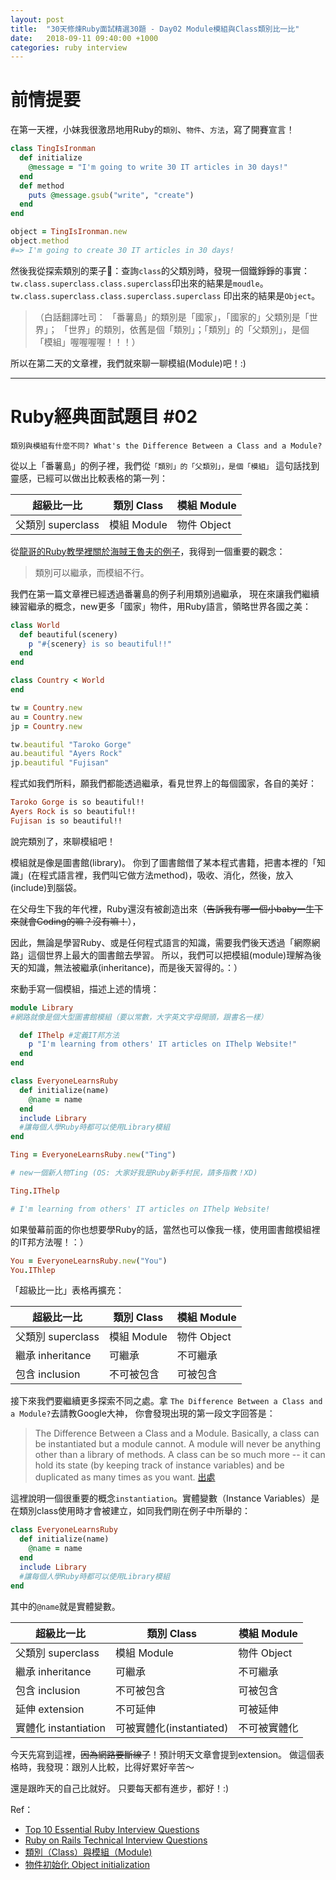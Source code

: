 ```yaml
---
layout: post
title:  "30天修煉Ruby面試精選30題 - Day02 Module模組與Class類別比一比"
date:   2018-09-11 09:40:00 +1000
categories: ruby interview
---
```


# 前情提要

在第一天裡，小妹我很激昂地用Ruby的`類別`、`物件`、`方法`，寫了開賽宣言！

```ruby
class TingIsIronman
  def initialize
    @message = "I'm going to write 30 IT articles in 30 days!"
  end
  def method
    puts @message.gsub("write", "create")
  end
end

object = TingIsIronman.new
object.method
#=> I'm going to create 30 IT articles in 30 days!
```

然後我從探索類別的栗子🌰：查詢`class`的父類別時，發現一個鐵錚錚的事實：`tw.class.superclass.class.superclass`印出來的結果是`moudle`。`tw.class.superclass.class.superclass.superclass` 印出來的結果是`Object`。

>（白話翻譯吐司：
>「番薯島」的類別是「國家」，「國家的」父類別是「世界」；
>「世界」的類別，依舊是個「類別」；「類別」的「父類別」，是個「模組」喔喔喔喔！！！）

所以在第二天的文章裡，我們就來聊一聊模組(Module)吧！:)

---

# Ruby經典面試題目 #02

`類別與模組有什麼不同? What's the Difference Between a Class and a Module?`

從以上「番薯島」的例子裡，我們從`「類別」的「父類別」，是個「模組」` 這句話找到靈感，已經可以做出比較表格的第一列：

超級比一比 | 類別 Class | 模組 Module
------------- | ------------- | -------------
父類別 superclass  | 模組 Module  | 物件 Object

從[龍哥的Ruby教學裡關於海賊王魯夫的例子](https://railsbook.tw/chapters/08-ruby-basic-4.html)，我得到一個重要的觀念：

> 類別可以繼承，而模組不行。

我們在第一篇文章裡已經透過番薯島的例子利用類別過繼承，
現在來讓我們繼續練習繼承的概念，new更多「國家」物件，用Ruby語言，領略世界各國之美：

```ruby
class World
  def beautiful(scenery)
    p "#{scenery} is so beautiful!!"
  end
end

class Country < World
end

tw = Country.new
au = Country.new
jp = Country.new

tw.beautiful "Taroko Gorge"
au.beautiful "Ayers Rock"
jp.beautiful "Fujisan"

```

程式如我們所料，願我們都能透過繼承，看見世界上的每個國家，各自的美好：

```ruby
Taroko Gorge is so beautiful!!
Ayers Rock is so beautiful!!
Fujisan is so beautiful!!
```

說完類別了，來聊模組吧！

模組就是像是圖書館(library)。
你到了圖書館借了某本程式書籍，把書本裡的「知識」(在程式語言裡，我們叫它做方法method)，吸收、消化，然後，放入(include)到腦袋。

在父母生下我的年代裡，Ruby還沒有被創造出來（~~告訴我有哪一個小baby一生下來就會Coding的嘛？沒有嘛！~~），

因此，無論是學習Ruby、或是任何程式語言的知識，需要我們後天透過「網際網路」這個世界上最大的圖書館去學習。
所以，我們可以把模組(module)理解為後天的知識，無法被繼承(inheritance)，而是後天習得的。：）

來動手寫一個模組，描述上述的情境：

```ruby
module Library
#網路就像是個大型圖書館模組（要以常數，大字英文字母開頭，跟書名一樣）

  def IThelp #定義IT邦方法
    p "I'm learning from others' IT articles on IThelp Website!"
  end
end

class EveryoneLearnsRuby
  def initialize(name)
    @name = name
  end
  include Library
  #讓每個人學Ruby時都可以使用Library模組
end

Ting = EveryoneLearnsRuby.new("Ting")

# new一個新人物Ting (OS: 大家好我是Ruby新手村民，請多指教！XD)

Ting.IThelp

# I'm learning from others' IT articles on IThelp Website!

```

如果螢幕前面的你也想要學Ruby的話，當然也可以像我一樣，使用圖書館模組裡的IT邦方法喔！：）

```ruby
You = EveryoneLearnsRuby.new("You")
You.IThlep
```

「超級比一比」表格再擴充：

超級比一比 | 類別 Class | 模組 Module
------------- | ------------- | -------------
父類別 superclass  | 模組 Module  | 物件 Object
繼承 inheritance  | 可繼承  | 不可繼承
包含 inclusion  | 不可被包含  | 可被包含

接下來我們要繼續更多探索不同之處。拿 `The Difference Between a Class and a Module?`去請教Google大神，
你會發現出現的第一段文字回答是：

> The Difference Between a Class and a Module. Basically, a class can be instantiated but a module cannot. A module will never be anything other than a library of methods. A class can be so much more -- it can hold its state (by keeping track of instance variables) and be duplicated as many times as you want. [出處](https://www.vikingcodeschool.com/professional-development-with-ruby/classes-vs-modules)

這裡說明一個很重要的概念`instantiation`。實體變數（Instance Variables）是在類別class使用時才會被建立，如同我們剛在例子中所舉的：

```ruby
class EveryoneLearnsRuby
  def initialize(name)
    @name = name
  end
  include Library
  #讓每個人學Ruby時都可以使用Library模組
end
```

其中的`@name`就是實體變數。

超級比一比 | 類別 Class | 模組 Module
------------- | ------------- | -------------
父類別 superclass  | 模組 Module  | 物件 Object
繼承 inheritance  | 可繼承  | 不可繼承
包含 inclusion  | 不可被包含  | 可被包含
延伸 extension  | 不可延伸  | 可被延伸
實體化 instantiation  | 可被實體化(instantiated)  | 不可被實體化

今天先寫到這裡，~~因為網路要斷線了~~！預計明天文章會提到extension。
做這個表格時，我發現：跟別人比較，比得好累好辛苦～

還是跟昨天的自己比就好。
只要每天都有進步，都好！:)

Ref：

* [Top 10 Essential Ruby Interview Questions](https://blog.bater.gq/ruby/2018/02/02/top-10-essential-ruby-interview-questions.html)
* [Ruby on Rails Technical Interview Questions](https://github.com/timurcatakli/ruby-on-rails-interview-questions-answers)
* [類別（Class）與模組（Module)](https://railsbook.tw/chapters/08-ruby-basic-4.html)
* [物件初始化 Object initialization](https://guides.ruby.tw/ruby/objinitialization.html)
